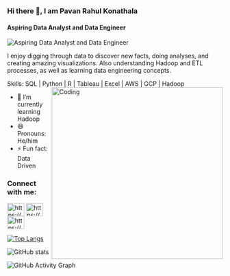 ### Hi there 👋, I am Pavan Rahul Konathala
#### Aspiring Data Analyst and Data Engineer 
![Aspiring Data Analyst and Data Engineer ](https://www.hays.com.sg/documents/6089701/6432330/Image_Tech_Job_Data_Analyst_Science_LandingPage+%281%29.jpg/6afe5913-b336-399b-0a18-00f8a8bd9f65?t=1647586824332)

I enjoy digging through data to discover new facts, doing analyses, and creating amazing visualizations. Also understanding Hadoop and ETL processes, as well as learning  data engineering concepts.

Skills: SQL | Python | R | Tableau | Excel | AWS | GCP | Hadoop 
<img align="right" alt="Coding" width="400" src="https://encrypted-tbn0.gstatic.com/images?q=tbn:ANd9GcQKLQTbM3H2Mix3AZvbzMyCwHfA9On59KQpU_OayPt_KICmU0BkKwZfI0oSkSJUd2lkKJI&usqp=CAU">
- 🌱 I’m currently learning Hadoop 
- 😄 Pronouns: He/him 
- ⚡ Fun fact: Data Driven 


<h3 align="left">Connect with me:</h3>
<p align="left">
<a href="https://linkedin.com/in/https://www.linkedin.com/in/pavan-rahul/" target="blank"><img align="center" src="https://raw.githubusercontent.com/rahuldkjain/github-profile-readme-generator/master/src/images/icons/Social/linked-in-alt.svg" alt="https://www.linkedin.com/in/pavan-rahul/" height="30" width="40" /></a>
<a href="https://stackoverflow.com/users/https://stackoverflow.com/users/20177268/pavan-rahul-k" target="blank"><img align="center" src="https://raw.githubusercontent.com/rahuldkjain/github-profile-readme-generator/master/src/images/icons/Social/stack-overflow.svg" alt="https://stackoverflow.com/users/20177268/pavan-rahul-k" height="30" width="40" /></a>
<a href="https://kaggle.com/https://www.kaggle.com/pavanrahulk" target="blank"><img align="center" src="https://raw.githubusercontent.com/rahuldkjain/github-profile-readme-generator/master/src/images/icons/Social/kaggle.svg" alt="https://www.kaggle.com/pavanrahulk" height="30" width="40" /></a>
</p>

[![Top Langs](https://github-readme-stats.vercel.app/api/top-langs/?username=PavanRahul7)](https://github.com/anuraghazra/github-readme-stats)

![GitHub stats](https://github-readme-stats.vercel.app/api?username=PavanRahul7&show_icons=true)  

![GitHub Activity Graph](https://activity-graph.herokuapp.com/graph?username=PavanRahul7)  

